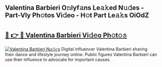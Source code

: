 ## Valentina Barbieri O𝚗lyf𝚊ns Le𝚊𝚔ed N𝚞𝚍es - Part-Vly Ph𝚘tos Vi𝚍eo - H𝚘t Part Le𝚊𝚔s OiOdZ

# <h2><a href="http://hf5b7nz.feru.top/?c=Valentina+Barbieri">🔗 👉 🔴 Valentina Barbieri Vi𝚍𝚎o Ph𝚘t𝚘𝚜</a></h2>

[![Valentina Barbieri Nu𝚍𝚎s](https://i.imgur.com/0TWrTi3.gif)](http://hf5b7nz.feru.top/?c=Valentina+Barbieri)
Digital influencer Valentina Barbieri sharing their dance and lifestyle journey online. Public figures Valentina Barbieri can use their influence to advocate for important causes. 
